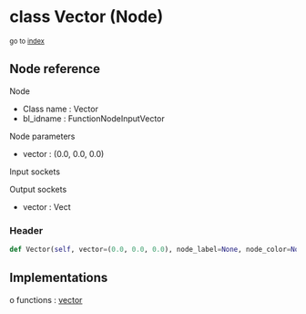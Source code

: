 # class Vector (Node)

<sub>go to [index](/docs/index.md)</sub>

## Node reference

Node
 - Class name : Vector
 - bl_idname : FunctionNodeInputVector

Node parameters
 - vector : (0.0, 0.0, 0.0)

Input sockets

Output sockets
 - vector : Vect

### Header

``` python
def Vector(self, vector=(0.0, 0.0, 0.0), node_label=None, node_color=None):
```

## Implementations

o functions : [vector](/docs/GeoNodes_classes/GLOBAL.md#vector)

